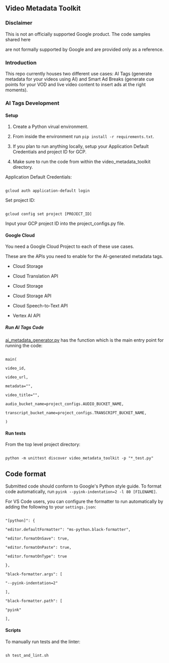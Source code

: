 ## Video Metadata Toolkit

### Disclaimer

This is not an officially supported Google product. The code samples shared here

are not formally supported by Google and are provided only as a reference.

### Introduction

This repo currently houses two different use cases: AI Tags (generate metadata
for your videos using AI) and Smart Ad Breaks (generate cue points for your VOD
and live video content to insert ads at the right moments).

### AI Tags Development

#### Setup

1.  Create a Python virual environment.

2.  From inside the environment run `pip install -r requirements.txt`.

3.  If you plan to run anything locally, setup your Application Default
    Credentials and project ID for GCP.

4.  Make sure to run the code from within the video_metadata_toolkit directory.

Application Default Credentials:

```

gcloud auth application-default login

```

Set project ID:

```

gcloud config set project [PROJECT_ID]

```

Input your GCP project ID into the project_configs.py file.

#### Google Cloud

You need a Google Cloud Project to each of these use cases.

These are the APIs you need to enable for the AI-generated metadata tags.

*   Cloud Storage

*   Cloud Translation API

*   Cloud Storage

*   Cloud Storage API

*   Cloud Speech-to-Text API

*   Vertex AI API

##### Run AI Tags Code

[ai_metadata_generator.py](https://github.com/google-marketing-solutions/video-metadata-ai-toolkit/video-metadata-ai-toolkit/ai_metadata_generator.py) has the function which is the main entry point for
running the code:

```

main(

video_id,

video_url,

metadata="",

video_title="",

audio_bucket_name=project_configs.AUDIO_BUCKET_NAME,

transcript_bucket_name=project_configs.TRANSCRIPT_BUCKET_NAME,

)

```

#### Run tests

From the top level project directory:

```

python -m unittest discover video_metadata_toolkit -p "*_test.py"

```

## Code format

Submitted code should conform to Google's Python style guide. To format code
automatically, run `pyink --pyink-indentation=2 -l 80 [FILENAME]`.

For VS Code users, you can configure the formatter to run automatically by
adding the following to your `settings.json`:

```

"[python]": {

"editor.defaultFormatter": "ms-python.black-formatter",

"editor.formatOnSave": true,

"editor.formatOnPaste": true,

"editor.formatOnType": true

},

"black-formatter.args": [

"--pyink-indentation=2"

],

"black-formatter.path": [

"pyink"

],

```

#### Scripts

To manually run tests and the linter:

```

sh test_and_lint.sh

```
